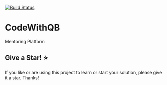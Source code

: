 [![Build Status](https://dev.azure.com/quinntyne/CodeWithQB/_apis/build/status/QuinntyneBrown.CodeWithQB?branchName=master)](https://dev.azure.com/quinntyne/CodeWithQB/_build/latest?definitionId=3?branchName=master)

# CodeWithQB
Mentoring Platform

## Give a Star! :star:

If you like or are using this project to learn or start your solution, please give it a star. Thanks!
